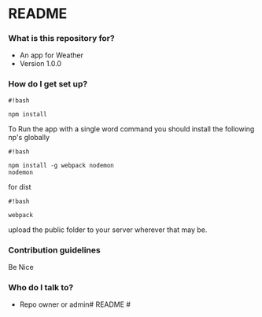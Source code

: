# README #

### What is this repository for? ###

* An app for Weather
* Version 1.0.0

### How do I get set up? ###

```
#!bash

npm install

```
To Run the app with a single word command you should install the following np's globally
```
#!bash

npm install -g webpack nodemon
nodemon
```
for dist 

```
#!bash

webpack
```
upload the public folder to your server wherever that may be.


### Contribution guidelines ###

Be Nice

### Who do I talk to? ###

* Repo owner or admin# README #